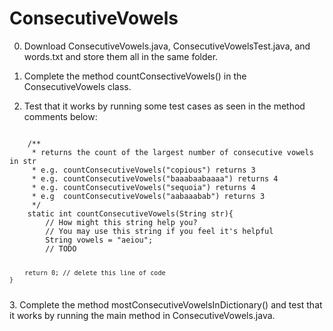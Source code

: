 # ConsecutiveVowels

0. Download ConsecutiveVowels.java, ConsecutiveVowelsTest.java, and words.txt and store them all in the same folder.

1. Complete the method countConsectiveVowels() in the ConsecutiveVowels class.

2. Test that it works by running some test cases as seen in the method comments below:
<code>
    /**
     * returns the count of the largest number of consecutive vowels in str
     * e.g. countConsecutiveVowels("copious") returns 3
     * e.g. countConsecutiveVowels("baaabaabaaaa") returns 4
     * e.g. countConsecutiveVowels("sequoia") returns 4
     * e.g  countConsecutiveVowels("aabaaabab") returns 3
     */
    static int countConsecutiveVowels(String str){
        // How might this string help you? 
        // You may use this string if you feel it's helpful
        String vowels = "aeiou";
        // TODO
       
        return 0; // delete this line of code
    }
</code>
3. Complete the method mostConsecutiveVowelsInDictionary() and test that it works by running the main method in ConsecutiveVowels.java. 
